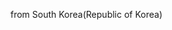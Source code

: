 from South Korea(Republic of Korea)  
<!---
Suhyun211/Suhyun211 is a ✨ special ✨ repository because its `README.md` (this file) appears on your GitHub profile.
You can click the Preview link to take a look at your changes.
--->
